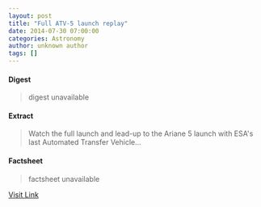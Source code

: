 ```yaml
---
layout: post
title: "Full ATV-5 launch replay"
date: 2014-07-30 07:00:00
categories: Astronomy
author: unknown author
tags: []
---
```



#### Digest
>digest unavailable

#### Extract
>Watch the full launch and lead-up to the Ariane 5 launch with ESA's last Automated Transfer Vehicle...

#### Factsheet
>factsheet unavailable

[Visit Link](http://www.esa.int/ESA_Multimedia/Videos/2014/07/ATV-5_liftoff_full_replay)


